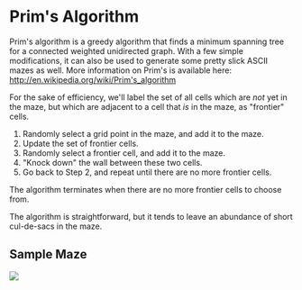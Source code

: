 Prim's Algorithm
================

Prim's algorithm is a greedy algorithm that finds a minimum spanning tree for a connected weighted unidirected graph. With a few simple modifications, it can also be used to generate some pretty slick ASCII mazes as well. More information on Prim's is available here: http://en.wikipedia.org/wiki/Prim's_algorithm

For the sake of efficiency, we'll label the set of all cells which are _not_ yet in the maze, but which are adjacent to a cell that _is_ in the maze, as "frontier" cells.

1. Randomly select a grid point in the maze, and add it to the maze.
2. Update the set of frontier cells.
3. Randomly select a frontier cell, and add it to the maze.
4. "Knock down" the wall between these two cells.
5. Go back to Step 2, and repeat until there are no more frontier cells.

The algorithm terminates when there are no more frontier cells to choose from.

The algorithm is straightforward, but it tends to leave an abundance of short cul-de-sacs in the maze.

Sample Maze
-----------

[![](http://farm8.staticflickr.com/7174/6472763263_cbe4dfc036_m.jpg)](http://farm8.staticflickr.com/7174/6472763263_cbe4dfc036_m.jpg)
